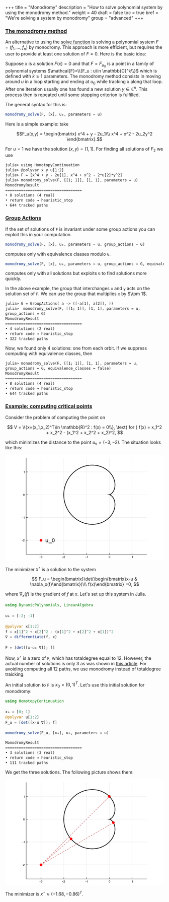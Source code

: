 +++
title = "Monodromy"
description = "How to solve polynomial system by using the monodromy method."
weight = 40
draft = false
toc = true
bref = "We're solving a system by monodromy"
group = "advanced"
+++




<h3 class="section-head" id="monodromy"><a href="#monodromy">The monodromy method</a></h3>


An alternative to using the [solve function](/guides/examples.md) is solving a polynomial system $F=(f_1,\ldots,f_n)$ by monodromy. This approach is more efficient, but requires the user to provide at least one solution of $F=0$. Here is the basic idea:


Suppose $x$ is a solution $F(x)=0$ and that $F=F_{u_0}$ is a point in a family of polynomial systems $\mathcal{F}=\\{F_u : u\in \mathbb{C}^k\\}$ which is defined with $k\geq 1$ parameters. The monodromy method consists in moving around $u$ in a loop starting and ending at $u_0$ while tracking $x$ along that loop. After one iteration usually one has found a new solution $y\in \mathbb{C}^n$. This process then is repeated until some stopping criterion is fulfilled.


The general syntax for this is:


```julia
monodromy_solve(F, [x], u₀, parameters = u)
```

Here is a simple example: take

$$F_u(x,y) = \begin{bmatrix} x^4 + y - 2u_1\\\ x^4 + x^2 - 2u_2y^2 \end{bmatrix}.$$

For $u=1$ we have the solution $(x,y) = (1,1)$. For finding all solutions of $F_2$ we use

```julia-repl
julia> using HomotopyContinuation
julia> @polyvar x y u[1:2]
julia> F = [x^4 + y - 2u[1], x^4 + x^2 - 2*u[2]*y^2]
julia> monodromy_solve(F, [[1; 1]], [1, 1], parameters = u)
MonodromyResult
==================================
• 8 solutions (4 real)
• return code → heuristic_stop
• 644 tracked paths
```

<h3 class="section-head" id="monodromy"><a href="#monodromy">Group Actions</a></h3>

If the set of solutions of `F` is invariant under some group actions you can exploit this in your computation.

```julia
monodromy_solve(F, [x], u₀, parameters = u, group_actions = G)
```

computes only with equivalence classes modulo `G`.


```julia
monodromy_solve(F, [x], u₀, parameters = u, group_actions = G, equivalence_classes = false)
```

computes only with all solutions but exploits `G` to find solutions more quickly.

In the above example, the group that interchanges `x` and `y` acts on the solution set of `F`. We can use the group that multiplies `x` by $\\pm 1$.

```julia-repl
julia> G = GroupActions( a -> ([-a[1], a[2]], ))
julia>  monodromy_solve(F, [[1; 1]], [1, 1], parameters = u, group_actions = G)
MonodromyResult
==================================
• 4 solutions (2 real)
• return code → heuristic_stop
• 322 tracked paths
```

Now, we found only 4 solutions: one from each orbit. If we suppress computing with equivalence classes, then

```julia-repl
julia> monodromy_solve(F, [[1; 1]], [1, 1], parameters = u, group_actions = G, equivalence_classes = false)
MonodromyResult
==================================
• 8 solutions (4 real)
• return code → heuristic_stop
• 644 tracked paths
```


<h3 class="section-head" id="monodromyexample"><a href="#monodromyexample">Example: computing critical points</a></h3>


Consider the problem of computing the point on


$$
V = \\{x=(x_1,x_2)^T\in \mathbb{R}^2 : f(x) = 0\\}, \text{ for } f(x) = x_1^2 + x_2^2 - (x_1^2 + x_2^2 + x_2)^2,
$$


which minimizes the distance to the point $u₀ = (-3,-2)$. The situation looks like this:


<p style="text-align:center;"><img src="/images/cardioid0.png" maxwidth="400px"/></p>


The minimizer $x^\star$ is a solution to the system


$$
F_u = \begin{bmatrix}\det(\begin{bmatrix}x-u & \nabla_x(f)\end{bmatrix})\\\ f(x)\end{bmatrix} =0,
$$


where $\nabla_x(f)$ is the gradient of $f$ at $x$. Let's set up this system in Julia.


```julia
using DynamicPolynomials, LinearAlgebra

u₀ = [-2; -1]

@polyvar x[1:2]
f = x[1]^2 + x[2]^2 - (x[1]^2 + x[2]^2 + x[1])^2
∇ = differentiate(f, x)

F = [det([x-u₀ ∇]); f]
```


Now, $x^\star$ is a zero of `F`, which has totaldegree equal to 12. However, the actual number of solutions is only 3 as was shown in [this article](https://arxiv.org/pdf/1309.0049.pdf). For avoiding computing all 12 paths, we use monodromy instead of totaldegree traicking.


An initial solution to `F` is $x_0=(0,1)^T$. Let's use this initial solution for monodromy:


```julia
using HomotopyContinuation

x₀ = [0; 1]
@polyvar u[1:2]
F_u = [det([x-u ∇]); f]

monodromy_solve(F_u, [x₀], u₀, parameters = u)
```

```
MonodromyResult
==================================
• 3 solutions (3 real)
• return code → heuristic_stop
• 111 tracked paths
```


We get the three solutions. The following picture shows them:


<p style="text-align:center;"><img src="/images/cardioid.png" maxwidth="400px"/></p>


The minimizer is $x^\star \approx (-1.68, -0.86)^T$.
